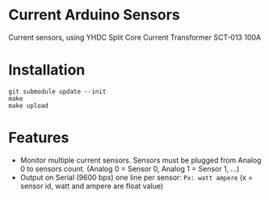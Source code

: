 # Current Arduino Sensors
Current sensors, using YHDC Split Core Current Transformer SCT-013 100A

# Installation
```
git submodule update --init
make
make upload
```

# Features
- Monitor multiple current sensors. Sensors must be plugged from Analog 0 to sensors count. (Analog 0 = Sensor 0, Analog 1 = Sensor 1, ...)
- Output on Serial (9600 bps) one line per sensor: `Px: watt ampere` (x = sensor id, watt and ampere are float value)

